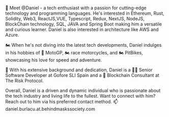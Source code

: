 👋 Meet @Daniel - a tech enthusiast with a passion for cutting-edge technology and programming languages. He's interested in Ethereum, Rust, Solidity, Web3, ReactJS,VUE, Typescript, Redux, NextJS, NodeJS, BlockChain technology, SQL, JAVA and Spring Boot making him a versatile and curious learner. Daniel is also interested in architecture like AWS and Azure.

🏍️ When he's not diving into the latest tech developments, Daniel indulges in his hobbies of 🏁 MotoGP, 🏍️ race motorcycles, and 🏍️ PitBikes, showcasing his love for speed and adventure.

🌱 With his extensive background and dedication, Daniel is a 🧑‍💼 Senior Software Developer at Gofore SLI Spain and a 🔗 Blockchain Consultant at The Risk Protocol.

Overall, Daniel is a driven and dynamic individual who is passionate about the tech industry and living life to the fullest. Want to connect with him? Reach out to him via his preferred contact method. 📫 daniel.burlacu.at.behindmaskssociety.com

<!---
daniel-burlacu/daniel-burlacu is a ✨ special ✨ repository because its `README.md` (this file) appears on your GitHub profile.
You can click the Preview link to take a look at your changes.
--->
